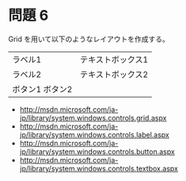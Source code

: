 # 問題 6
Grid を用いて以下のようなレイアウトを作成する。

<table>
	<tr><td>ラベル1</td><td>テキストボックス1</td></tr>
	<tr><td>ラベル2</td><td>テキストボックス2</td></tr>
	<tr><td colspan 2>ボタン1 ボタン2</td></tr>
</table>

- http://msdn.microsoft.com/ja-jp/library/system.windows.controls.grid.aspx
- http://msdn.microsoft.com/ja-jp/library/system.windows.controls.label.aspx
- http://msdn.microsoft.com/ja-jp/library/system.windows.controls.button.aspx
- http://msdn.microsoft.com/ja-jp/library/system.windows.controls.textbox.aspx
